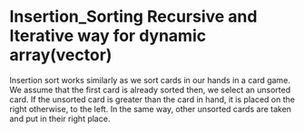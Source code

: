 # Insertion_Sorting Recursive and Iterative way for dynamic array(vector)

   Insertion sort works similarly as we sort cards in our hands in a card game. We assume that the first card is already sorted then, we select an unsorted card. If the unsorted card is greater than the card in hand, it is placed on the right otherwise, to the left. In the same way, other unsorted cards are taken and put in their right place.
